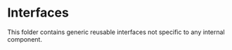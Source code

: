 # Interfaces

This folder contains generic reusable interfaces not specific to any internal component.